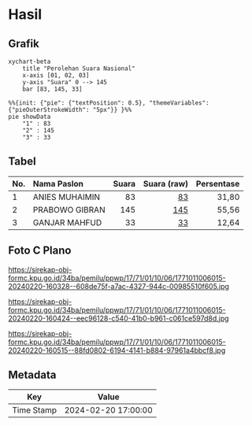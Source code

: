 # Hasil

## Grafik

```mermaid
xychart-beta
    title "Perolehan Suara Nasional"
    x-axis [01, 02, 03]
    y-axis "Suara" 0 --> 145
    bar [83, 145, 33]
```

```mermaid
%%{init: {"pie": {"textPosition": 0.5}, "themeVariables": {"pieOuterStrokeWidth": "5px"}} }%%
pie showData
    "1" : 83
    "2" : 145
    "3" : 33
```

## Tabel

| No. | Nama Paslon    | Suara | Suara (raw) | Persentase |
|:--- |:-------------- | -----:| -----------:| ----------:|
| 1   | ANIES MUHAIMIN | 83    | [83][p-1]   | 31,80      |
| 2   | PRABOWO GIBRAN | 145   | [145][p-2]  | 55,56      |
| 3   | GANJAR MAHFUD  | 33    | [33][p-3]   | 12,64      |


[p-1]: https://github.com/gigit-pemilu/pemilu-2024/blob/main/pilpres/hitung-suara/sub/17-bengkulu/sub/71-kota-bengkulu/sub/01-selebar/sub/1006-sumur-dewa/sub/015-tps/sub/paslon-1.txt
[p-2]: https://github.com/gigit-pemilu/pemilu-2024/blob/main/pilpres/hitung-suara/sub/17-bengkulu/sub/71-kota-bengkulu/sub/01-selebar/sub/1006-sumur-dewa/sub/015-tps/sub/paslon-2.txt
[p-3]: https://github.com/gigit-pemilu/pemilu-2024/blob/main/pilpres/hitung-suara/sub/17-bengkulu/sub/71-kota-bengkulu/sub/01-selebar/sub/1006-sumur-dewa/sub/015-tps/sub/paslon-3.txt

## Foto C Plano

https://sirekap-obj-formc.kpu.go.id/34ba/pemilu/ppwp/17/71/01/10/06/1771011006015-20240220-160328--608de75f-a7ac-4327-944c-00985510f605.jpg

https://sirekap-obj-formc.kpu.go.id/34ba/pemilu/ppwp/17/71/01/10/06/1771011006015-20240220-160424--eec96128-c540-41b0-b961-c061ce597d8d.jpg

https://sirekap-obj-formc.kpu.go.id/34ba/pemilu/ppwp/17/71/01/10/06/1771011006015-20240220-160515--88fd0802-6194-4141-b884-97961a4bbcf8.jpg


## Metadata

| Key        | Value               |
| ---------- | ------------------- |
| Time Stamp | 2024-02-20 17:00:00 |




